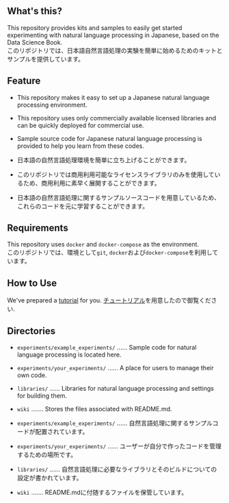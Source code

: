 ## What's this?
This repository provides kits and samples to easily get started experimenting with natural language processing in Japanese, based on the Data Science Book.  
このリポジトリでは、日本語自然言語処理の実験を簡単に始めるためのキットとサンプルを提供しています。  

## Feature
- This repository makes it easy to set up a Japanese natural language processing environment.
- This repository uses only commercially available licensed libraries and can be quickly deployed for commercial use.
- Sample source code for Japanese natural language processing is provided to help you learn from these codes.

- 日本語の自然言語処理環境を簡単に立ち上げることができます。
- このリポジトリでは商用利用可能なライセンスライブラリのみを使用しているため、商用利用に素早く展開することができます。
- 日本語の自然言語処理に関するサンプルソースコードを用意しているため、これらのコードを元に学習することができます。

## Requirements
This repository uses `docker` and `docker-compose` as the environment.  
このリポジトリでは、環境として`git`, `docker`および`docker-compose`を利用しています。  

## How to Use
We've prepared a [tutorial](TUTORIAL.md) for you.
[チュートリアル](TUTORIAL.md)を用意したので御覧ください.  

## Directories
- `experiments/example_experiments/` ...... Sample code for natural language processing is located here.
- `experiments/your_experiments/` ...... A place for users to manage their own code.
- `libraries/` ...... Libraries for natural language processing and settings for building them.
- `wiki` ....... Stores the files associated with README.md.

- `experiments/example_experiments/` ...... 自然言語処理に関するサンプルコードが配置されています。
- `experiments/your_experiments/` ...... ユーザーが自分で作ったコードを管理するための場所です。
- `libraries/` ...... 自然言語処理に必要なライブラリとそのビルドについての設定が書かれています。
- `wiki` ....... README.mdに付随するファイルを保管しています。